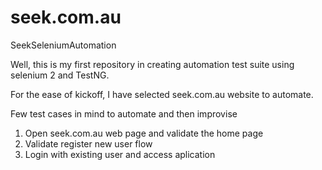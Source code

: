 # seek.com.au
SeekSeleniumAutomation


Well, this is my first repository in creating automation test suite using selenium 2 and TestNG.

For the ease of kickoff, I have selected seek.com.au website to automate. 

Few test cases in mind to automate and then improvise
1. Open seek.com.au web page and validate the home page
2. Validate register new user flow
3. Login with existing user and access aplication

